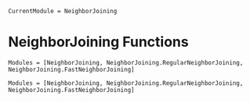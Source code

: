 ```@meta
CurrentModule = NeighborJoining
```

# NeighborJoining Functions

```@index
Modules = [NeighborJoining, NeighborJoining.RegularNeighborJoining, NeighborJoining.FastNeighborJoining]
```

```@autodocs
Modules = [NeighborJoining, NeighborJoining.RegularNeighborJoining, NeighborJoining.FastNeighborJoining]
```

<!-- ```@docs
NJClust
regNJ
fastNJ
newickstring
``` -->